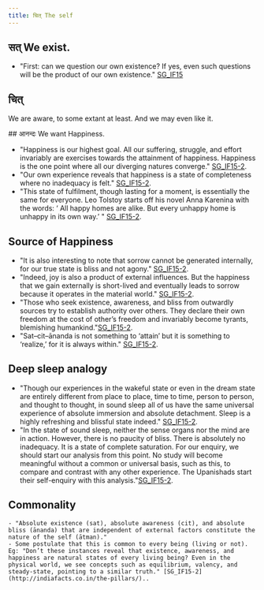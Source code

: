 ```yaml
---
title: चित् The self
---
```


## सत् We exist.
- "First: can we question our own existence? If yes, even such questions will be the product of our own existence." [SG_IF15](http://indiafacts.co.in/foundations-of-hinduism/)

## चित् 
We are aware, to some extant at least. And we may even like it.

##‌ आनन्दः We want Happiness.
- "Happiness is our highest goal. All our suffering, struggle, and effort invariably are exercises towards the attainment of happiness. Happiness is the one point where all our diverging natures converge." [SG_IF15-2](http://indiafacts.co.in/the-pillars/).
- "Our own experience reveals that happiness is a state of completeness where no inadequacy is felt." [SG_IF15-2](http://indiafacts.co.in/the-pillars/).
- "This state of fulfilment, though lasting for a moment, is essentially the same for everyone. Leo Tolstoy starts off his novel Anna Karenina with the words: ‘ All happy homes are alike. But every unhappy home is unhappy in its own way.’ " [SG_IF15-2](http://indiafacts.co.in/the-pillars/).

## ‌Source of Happiness
- "It is also interesting to note that sorrow cannot be generated internally, for our true state is bliss and not agony." [SG_IF15-2](http://indiafacts.co.in/the-pillars/).
- "Indeed, joy is also a product of external influences. But the happiness that we gain externally is short-lived and eventually leads to sorrow because it operates in the material world." [SG_IF15-2](http://indiafacts.co.in/the-pillars/).
- "Those who seek existence, awareness, and bliss from outwardly sources try to establish authority over others. They declare their own freedom at the cost of other’s freedom and invariably become tyrants, blemishing humankind."[SG_IF15-2](http://indiafacts.co.in/the-pillars/).
- "Sat–cit–ānanda is not something to ‘attain’ but it is something to ‘realize,’ for it is always within." [SG_IF15-2](http://indiafacts.co.in/the-pillars/).

## Deep sleep analogy
- "Though our experiences in the wakeful state or even in the dream state are entirely different from place to place, time to time, person to person, and thought to thought, in sound sleep all of us have the same universal experience of absolute immersion and absolute detachment. Sleep is a highly refreshing and blissful state indeed." [SG_IF15-2](http://indiafacts.co.in/the-pillars/).
- "In the state of sound sleep, neither the sense organs nor the mind are in action. However, there is no paucity of bliss. There is absolutely no inadequacy. It is a state of complete saturation. For our enquiry, we should start our analysis from this point. No study will become meaningful without a common or universal basis, such as this, to compare and contrast with any other experience. The Upanishads start their self-enquiry with this analysis."[SG_IF15-2](http://indiafacts.co.in/the-pillars/).

## Commonality
    - "Absolute existence (sat), absolute awareness (cit), and absolute bliss (ānanda) that are independent of external factors constitute the nature of the self (ātman)."
    - Some postulate that this is common to every being (living or not). Eg: "Don’t these instances reveal that existence, awareness, and happiness are natural states of every living being? Even in the physical world, we see concepts such as equilibrium, valency, and steady-state, pointing to a similar truth." [SG_IF15-2](http://indiafacts.co.in/the-pillars/)..
